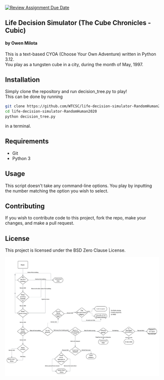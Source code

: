 [![Review Assignment Due Date](https://classroom.github.com/assets/deadline-readme-button-22041afd0340ce965d47ae6ef1cefeee28c7c493a6346c4f15d667ab976d596c.svg)](https://classroom.github.com/a/18nK7qGW)
## Life Decision Simulator (The Cube Chronicles - Cubic)
#### by Owen Milota
This is a text-based CYOA (Choose Your Own Adventure) written in Python 3.12.  
You play as a tungsten cube in a city, during the month of May, 1997.

## Installation
Simply clone the repository and run decision_tree.py to play!  
This can be done by running
```sh
git clone https://github.com/WTCSC/life-decision-simulator-RandomHuman2020/
cd life-decision-simulator-RandomHuman2020
python decision_tree.py
```
in a terminal.

## Requirements
- Git
- Python 3

## Usage
This script doesn't take any command-line options.
You play by inputting the number matching the option you wish to select.

## Contributing
If you wish to contribute code to this project, fork the repo, make your changes, and make a pull request.

## License
This project is licensed under the BSD Zero Clause License.



![A Flowchart](https://github.com/WTCSC/life-decision-simulator-RandomHuman2020/blob/main/image.png)
